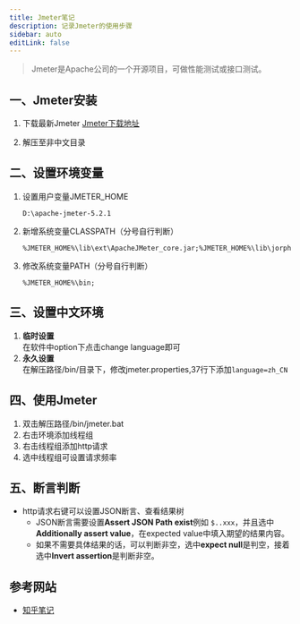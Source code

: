 ```yaml
---
title: Jmeter笔记
description: 记录Jmeter的使用步骤
sidebar: auto
editLink: false
---
```

> Jmeter是Apache公司的一个开源项目，可做性能测试或接口测试。
## 一、Jmeter安装
1. 下载最新Jmeter
[Jmeter下载地址](https://jmeter.apache.org/download_jmeter.cgi)

2. 解压至非中文目录

## 二、设置环境变量
1. 设置用户变量JMETER_HOME
    ```
    D:\apache-jmeter-5.2.1
    ```
2. 新增系统变量CLASSPATH（分号自行判断）
    ```
    %JMETER_HOME%\lib\ext\ApacheJMeter_core.jar;%JMETER_HOME%\lib\jorphan.jar;
    ```
3. 修改系统变量PATH（分号自行判断）
    ```
    %JMETER_HOME%\bin;
    ```
## 三、设置中文环境
1. **临时设置**<br>
    在软件中option下点击change language即可
2. **永久设置**<br>
    在解压路径/bin/目录下，修改jmeter.properties,37行下添加`language=zh_CN`

## 四、使用Jmeter
1. 双击解压路径/bin/jmeter.bat
2. 右击环境添加线程组
3. 右击线程组添加http请求
4. 选中线程组可设置请求频率

## 五、断言判断
- http请求右键可以设置JSON断言、查看结果树<br>
    - JSON断言需要设置**Assert JSON Path exist**例如 `$..xxx`，并且选中**Additionally assert value**，在expected value中填入期望的结果内容。<br>
    - 如果不需要具体结果的话，可以判断非空，选中**expect null**是判空，接着选中**Invert assertion**是判断非空。





## 参考网站
- [知乎笔记](https://zhuanlan.zhihu.com/p/142897766)